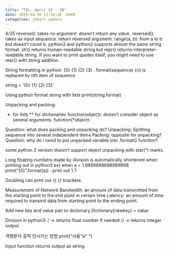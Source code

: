 ```yaml
---
title: "TIL- April 25 - 30"
date: 2019-04-30 12:26:28 -0400
categories: jekyll update
---
```


4/25
reverse(): takes no argument. doesn’t return any value.
reversed(): takes as input sequence. return  reversed argument.
range(a, b): from a to b but doesn’t count b.
python3 and python2 supports almost the same string format. str() returns human-readable string but repr() returns interpreter-readable string. If you want to print quotes itself, you might need to use repr() with string addition.

String formatting in python:
{0} {1} {2} {3} . format(sequence)
{n} is replaced by nth item of sequence

string = ‘{0} {1} {2} {3}’

Using python format string with lists
print(string.format(

Unpacking and packing:
* for lists
** for dictionaries
function(object): doesn’t consider object as several arguments.
function(*object): 

Question: what does packing and unpacking do?
Unpacking: Splitting sequence into several independent items
Packing: opposite for unpacking?
Question: why do I need to put unpacked variable into .format() function?


some python 2 version doesn’t support object unpacking with star(*) marks.

Long floating numbers made by division is automatically shortened when printing out in python3
ex) when a = 1.6888888898989898
print(“{0}”.format(a)) : print out 1.7

Doubling can print out {{ }} brackets.

Measurement of Network
Bandwidth: an amount of data transmitted from the starting point to the end point in certain time
Latency: an amount of time required to transmit data from starting point to the ending point.

Add new key and value pair to dictionary
Dictionary[newkey] = value

Division in python3:
/ -> returns float number if needed
// -> returns integer output

개행문자 출력 안시키는 방법
print(“서울”:end:” ”)

Input function returns output as string.
